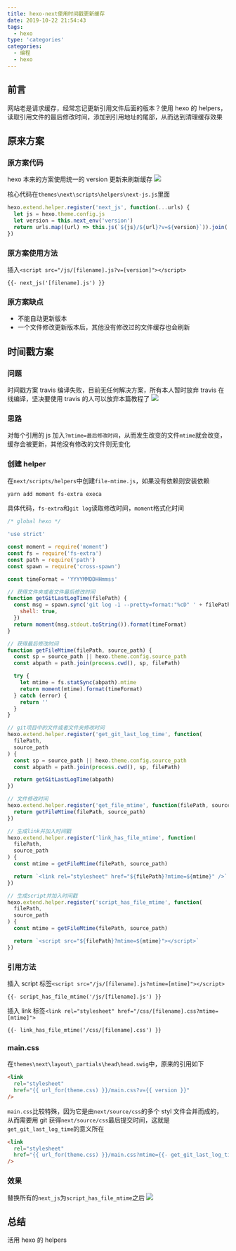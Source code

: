 ```yaml
---
title: hexo-next使用时间戳更新缓存
date: 2019-10-22 21:54:43
tags:
  - hexo
type: 'categories'
categories:
  - 编程
  - hexo
---
```


## 前言

网站老是请求缓存，经常忘记更新引用文件后面的版本？使用 hexo 的 helpers，读取引用文件的最后修改时间，添加到引用地址的尾部，从而达到清理缓存效果

<!-- more -->

## 原来方案

### 原方案代码

hexo 本来的方案使用统一的 version 更新来刷新缓存
![](http://bhyblog.oss-cn-shenzhen.aliyuncs.com/hexo/HFkTvWEF2x.png)

核心代码在`themes\next\scripts\helpers\next-js.js`里面

```js
hexo.extend.helper.register('next_js', function(...urls) {
  let js = hexo.theme.config.js
  let version = this.next_env('version')
  return urls.map((url) => this.js(`${js}/${url}?v=${version}`)).join('')
})
```

### 原方案使用方法

插入`<script src="/js/[filename].js?v=[version]"></script>`

```django
{{- next_js('[filename].js') }}
```

### 原方案缺点

- 不能自动更新版本
- 一个文件修改更新版本后，其他没有修改过的文件缓存也会刷新

## 时间戳方案

### 问题

时间戳方案 travis 编译失败，目前无任何解决方案，所有本人暂时放弃 travis 在线编译，坚决要使用 travis 的人可以放弃本篇教程了
![](http://bhyblog.oss-cn-shenzhen.aliyuncs.com/hexo/chrome_5iljws1nZ7.png)

### 思路

对每个引用的 js 加入`?mtime=最后修改时间`，从而发生改变的文件`mtime`就会改变，缓存会被更新，其他没有修改的文件则无变化

### 创建 helper

在`next/scripts/helpers`中创建`file-mtime.js`，如果没有依赖则安装依赖

```bash
yarn add moment fs-extra execa
```

具体代码，`fs-extra`和`git log`读取修改时间，`moment`格式化时间

```js
/* global hexo */

'use strict'

const moment = require('moment')
const fs = require('fs-extra')
const path = require('path')
const spawn = require('cross-spawn')

const timeFormat = 'YYYYMMDDHHmmss'

// 获得文件夹或者文件最后修改时间
function getGitLastLogTime(filePath) {
  const msg = spawn.sync('git log -1 --pretty=format:"%cD" ' + filePath, {
    shell: true,
  })
  return moment(msg.stdout.toString()).format(timeFormat)
}

// 获得最后修改时间
function getFileMtime(filePath, source_path) {
  const sp = source_path || hexo.theme.config.source_path
  const abpath = path.join(process.cwd(), sp, filePath)

  try {
    let mtime = fs.statSync(abpath).mtime
    return moment(mtime).format(timeFormat)
  } catch (error) {
    return ''
  }
}

// git项目中的文件或者文件夹修改时间
hexo.extend.helper.register('get_git_last_log_time', function(
  filePath,
  source_path
) {
  const sp = source_path || hexo.theme.config.source_path
  const abpath = path.join(process.cwd(), sp, filePath)

  return getGitLastLogTime(abpath)
})

// 文件修改时间
hexo.extend.helper.register('get_file_mtime', function(filePath, source_path) {
  return getFileMtime(filePath, source_path)
})

// 生成link并加入时间戳
hexo.extend.helper.register('link_has_file_mtime', function(
  filePath,
  source_path
) {
  const mtime = getFileMtime(filePath, source_path)

  return `<link rel="stylesheet" href="${filePath}?mtime=${mtime}" />`
})

// 生成script并加入时间戳
hexo.extend.helper.register('script_has_file_mtime', function(
  filePath,
  source_path
) {
  const mtime = getFileMtime(filePath, source_path)

  return `<script src="${filePath}?mtime=${mtime}"></script>`
})
```

### 引用方法

插入 script 标签`<script src="/js/[filename].js?mtime=[mtime]"></script>`

```django
{{- script_has_file_mtime('/js/[filename].js') }}
```

插入 link 标签`<link rel="stylesheet" href="/css/[filename].css?mtime=[mtime]">`

```django
{{- link_has_file_mtime('/css/[filename].css') }}
```

### main.css

在`themes\next\layout\_partials\head\head.swig`中，原来的引用如下

```html
<link
  rel="stylesheet"
  href="{{ url_for(theme.css) }}/main.css?v={{ version }}"
/>
```

`main.css`比较特殊，因为它是由`next/source/css`的多个 styl 文件合并而成的，从而需要用 git 获得`next/source/css`最后提交时间，这就是`get_git_last_log_time`的意义所在

```html
<link
  rel="stylesheet"
  href="{{ url_for(theme.css) }}/main.css?mtime={{- get_git_last_log_time(theme.css) }}"
/>
```

### 效果

替换所有的`next_js`为`script_has_file_mtime`之后
![](http://bhyblog.oss-cn-shenzhen.aliyuncs.com/hexo/chrome_i7qdKgnPsh.png)

## 总结

活用 hexo 的 helpers
